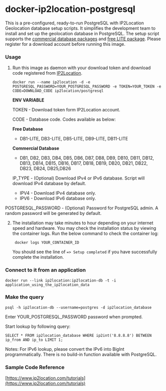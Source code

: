 docker-ip2location-postgresql
=============================

This is a pre-configured, ready-to-run PostgreSQL with IP2Location Geolocation database setup scripts. It simplifies the development team to install and set up the geolocation database in PostgreSQL. The setup script supports the [commercial database packages](https://www.ip2location.com) and [free LITE package](https://lite.ip2location.com). Please register for a download account before running this image.

### Usage

1. Run this image as daemon with your download token and download code registered from [IP2Location](https://www.ip2location.com).

       docker run --name ip2location -d -e POSTGRESQL_PASSWORD=YOUR_POSTGRESQL_PASSWORD -e TOKEN=YOUR_TOKEN -e CODE=DOWNLOAD_CODE ip2location/postgresql

    **ENV VARIABLE**

   TOKEN - Download token form IP2Location account.

   CODE - Database code. Codes available as below:

    **Free Database**

     * DB1-LITE, DB3-LITE, DB5-LITE, DB9-LITE, DB11-LITE

   **Commercial Database**

   * DB1, DB2, DB3, DB4, DB5, DB6, DB7, DB8, DB9, DB10, DB11, DB12, DB13, DB14, DB15, DB16, DB17, DB18, DB19, DB20, DB21, DB22, DB23, DB24, DB25,DB26

   IP_TYPE - (Optional) Download IPv4 or IPv6 database. Script will download IPv4 database by default.

   * IPV4 - Download IPv4 database only.
   * IPV6 - Download IPv6 database only.

  POSTGRESQL_PASSWORD - (Optional) Password for PostgreSQL admin. A random password will be generated by default.

2. The installation may take minutes to hour depending on your internet speed and hardware. You may check the installation status by viewing the container logs. Run the below command to check the container log:

        docker logs YOUR_CONTAINER_ID

    You should see the line of `=> Setup completed` if you have successfully complete the installation.

### Connect to it from an application

    docker run --link ip2location:ip2location-db -t -i application_using_the_ip2location_data

### Make the query

    psql -h ip2location-db --username=postgres -d ip2location_database

Enter YOUR_POSTGRESQL_PASSWORD password when prompted.

Start lookup by following query:

    SELECT * FROM ip2location_database WHERE ip2int('8.8.8.8') BETWEEN ip_from AND ip_to LIMIT 1;

Notes: For IPv6 lookup, please convert the IPv6 into BigInt programmatically. There is no build-in function available with PostgreSQL.

### Sample Code Reference

[https://www.ip2location.com/tutorials](https://www.ip2location.com/tutorials)
